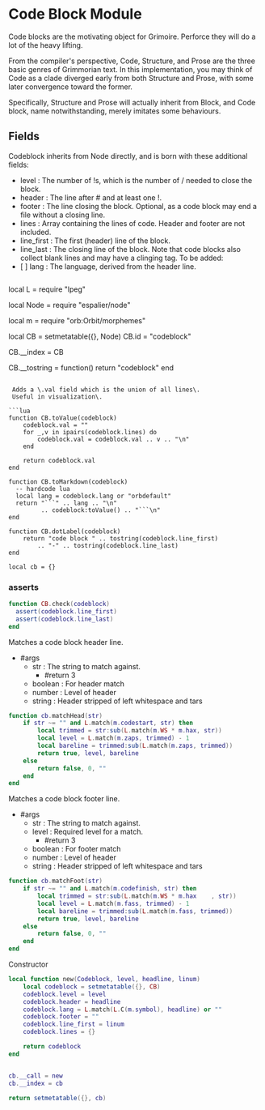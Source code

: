 # Code Block Module


   Code blocks are the motivating object for Grimoire\.  Perforce they
 will do a lot of the heavy lifting\.

 From the compiler's perspective, Code, Structure, and Prose are the
 three basic genres of Grimmorian text\.  In this implementation,
 you may think of Code as a clade diverged early from both Structure
 and Prose, with some later convergence toward the former\.

 Specifically, Structure and Prose will actually inherit from Block, and
 Code block, name notwithstanding, merely imitates some behaviours\.


## Fields

   Codeblock inherits from Node directly, and is born with these
 additional fields:

 - level  :  The number of \!s, which is the number of / needed to close
                 the block\.
 - header :  The line after \# and at least one \!\.
 - footer :  The line closing the block\. Optional, as a code block may
                 end a file without a closing line\.
 - lines  :  Array containing the lines of code\.  Header and footer
                 are not included\.
 - line\_first :  The first \(header\) line of the block\.
 - line\_last  :  The closing line of the block\. Note that code blocks also
                     collect blank lines and may have a clinging tag\.
      To be added:
 - \[ \] lang : The language, derived from the header line\.
     ```lua
local L = require "lpeg"

local Node = require "espalier/node"

local m = require "orb:Orbit/morphemes"

local CB = setmetatable({}, Node)
CB.id = "codeblock"

CB.__index = CB

CB.__tostring = function() return "codeblock" end
```

 Adds a \.val field which is the union of all lines\.
 Useful in visualization\.

```lua
function CB.toValue(codeblock)
    codeblock.val = ""
    for _,v in ipairs(codeblock.lines) do
        codeblock.val = codeblock.val .. v .. "\n"
    end

    return codeblock.val
end

function CB.toMarkdown(codeblock)
  -- hardcode lua
  local lang = codeblock.lang or "orbdefault"
  return "```" .. lang .. "\n"
         .. codeblock:toValue() .. "```\n"
end

function CB.dotLabel(codeblock)
    return "code block " .. tostring(codeblock.line_first)
        .. "-" .. tostring(codeblock.line_last)
end

local cb = {}
```

### asserts

```lua
function CB.check(codeblock)
  assert(codeblock.line_first)
  assert(codeblock.line_last)
end
```

 Matches a code block header line\.

 - \#args
   - str :  The string to match against\.
        - \#return 3
   - boolean :  For header match
   - number  :  Level of header
   - string  :  Header stripped of left whitespace and tars
       
```lua
function cb.matchHead(str)
    if str ~= "" and L.match(m.codestart, str) then
        local trimmed = str:sub(L.match(m.WS * m.hax, str))
        local level = L.match(m.zaps, trimmed) - 1
        local bareline = trimmed:sub(L.match(m.zaps, trimmed))
        return true, level, bareline
    else
        return false, 0, ""
    end
end
```

 Matches a code block footer line\.

 - \#args
   - str   :  The string to match against\.
   - level :  Required level for a match\.
        - \#return 3
   - boolean :  For footer match
   - number  :  Level of header
   - string  :  Header stripped of left whitespace and tars
       
```lua
function cb.matchFoot(str)
    if str ~= "" and L.match(m.codefinish, str) then
        local trimmed = str:sub(L.match(m.WS * m.hax    , str))
        local level = L.match(m.fass, trimmed) - 1
        local bareline = trimmed:sub(L.match(m.fass, trimmed))
        return true, level, bareline
    else
        return false, 0, ""
    end
end
```

 Constructor

```lua
local function new(Codeblock, level, headline, linum)
    local codeblock = setmetatable({}, CB)
    codeblock.level = level
    codeblock.header = headline
    codeblock.lang = L.match(L.C(m.symbol), headline) or ""
    codeblock.footer = ""
    codeblock.line_first = linum
    codeblock.lines = {}

    return codeblock
end


cb.__call = new
cb.__index = cb

return setmetatable({}, cb)
```
